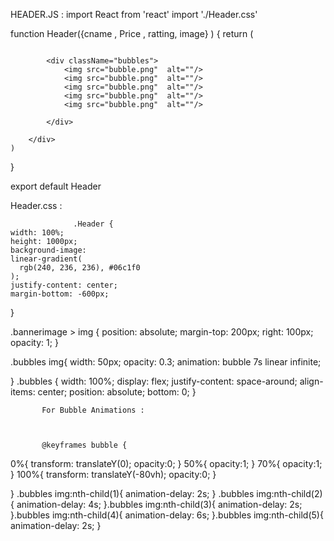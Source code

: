HEADER.JS :
              import React from 'react'
import './Header.css'

function Header({cname , Price , ratting, image}
) {
    return (
        <div className="Header">
            <div className="bannerimage">
            <img src="manworking.png" alt=""/>
            </div>

            <div className="bubbles">
                <img src="bubble.png"  alt=""/>
                <img src="bubble.png"  alt=""/>
                <img src="bubble.png"  alt=""/>
                <img src="bubble.png"  alt=""/>
                <img src="bubble.png"  alt=""/>

            </div>
            
        </div>
    )
}

export default Header



Header.css : 



                  .Header {
    width: 100%;
    height: 1000px;
    background-image:
    linear-gradient(
      rgb(240, 236, 236), #06c1f0
    );
    justify-content: center;
    margin-bottom: -600px;
}

.bannerimage > img {
    position: absolute;
    margin-top: 200px;
    right: 100px;
    opacity: 1;
}

.bubbles img{
  width: 50px;
  opacity: 0.3;
  animation: bubble 7s linear infinite;

}
.bubbles {
  width: 100%;
  display: flex;
  justify-content: space-around;
  align-items: center;
  position: absolute;
  bottom: 0;
}




           For Bubble Animations :
           
           
           
           @keyframes bubble {

  0%{
    transform: translateY(0);
    opacity:0;
  }
  50%{
    opacity:1;
  }
  70%{
    opacity:1;
  }
  100%{
    transform: translateY(-80vh);
    opacity:0;
  }

}
.bubbles img:nth-child(1){
  animation-delay: 2s;
}
.bubbles img:nth-child(2){
  animation-delay: 4s;
}.bubbles img:nth-child(3){
  animation-delay: 2s;
}.bubbles img:nth-child(4){
  animation-delay: 6s;
}.bubbles img:nth-child(5){
  animation-delay: 2s;
}


                
